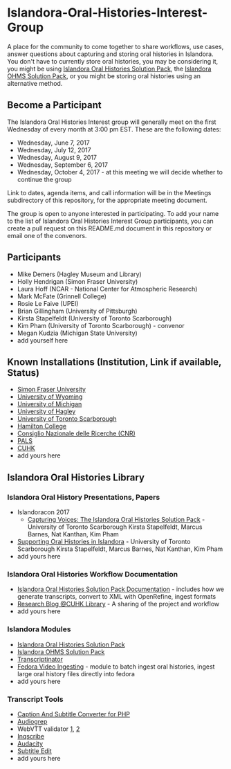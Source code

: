 # Islandora-Oral-Histories-Interest-Group
A place for the community to come together to share workflows, use cases, answer questions about capturing and storing oral histories in Islandora. You don't have to currently store oral histories, you may be considering it, you might be using [Islandora Oral Histories Solution Pack](https://github.com/digitalutsc/islandora_solution_pack_oralhistories), the [Islandora OHMS Solution Pack](https://github.com/ubermichael/islandora_solution_pack_ohms), or you might be storing oral histories using an alternative method.


## Become a Participant

The Islandora Oral Histories Interest group will generally meet on the first Wednesday of every month at 3:00 pm EST. These are the following dates:
- Wednesday, June 7, 2017
- Wednesday, July 12, 2017
- Wednesday, August 9, 2017
- Wednesday, September 6, 2017
- Wednesday, October 4, 2017 - at this meeting we will decide whether to continue the group

Link to dates, agenda items, and call information will be in the Meetings subdirectory of this repository, for the appropriate meeting document.

The group is open to anyone interested in participating. To add your name to the list of Islandora Oral Histories Interest Group participants, you can create a pull request on this README.md document in this repository or email one of the convenors.


## Participants

* Mike Demers (Hagley Museum and Library)
* Holly Hendrigan (Simon Fraser University)
* Laura Hoff (NCAR - National Center for Atmospheric Research)
* Mark McFate (Grinnell College)
* Rosie Le Faive (UPEI)
* Brian Gillingham (University of Pittsburgh)
* Kirsta Stapelfeldt (University of Toronto Scarborough)
* Kim Pham (University of Toronto Scarborough) - convenor
* Megan Kudzia (Michigan State University)
* add yourself here


## Known Installations (Institution, Link if available, Status)

* [Simon Fraser University](http://digital.lib.sfu.ca/techbc-collection)
* [University of Wyoming](https://uwdigital.uwyo.edu/islandora/object/wyu%3A170312)
* [University of Michigan](https://wosl.lib.msu.edu/islandora/object/wosl%3A53)
* [University of Hagley](http://digital.hagley.org/islandora/search/?type=dismax&f%5B0%5D=RELS_EXT_hasModel_uri_ms%3A%22info%5C%3Afedora%5C/islandora%5C%3AoralhistoriesCModel%22)
* [University of Toronto Scarborough](https://digitalscholarship.utsc.utoronto.ca/projects/islandora/object/ehrn%3A538)
* [Hamilton College](http://cjf.dhinitiative.org/islandora/object/cjf%3A122?solr_nav[id]=5cae1cc1362285654181&solr_nav[page]=0&solr_nav[offset]=0)
* [Consiglio Nazionale delle Ricerche (CNR)](http://fabb.to.cnr.it/islandora/object/fabboral%3A7)
* [PALS](http://islandora.mnpals.net/pals/islandora/object/PALSrepository%3A417)
* [CUHK](http://repository.lib.cuhk.edu.hk/en/item/cuhk-1151030)
* add yours here

## Islandora Oral Histories Library

### Islandora Oral History Presentations, Papers
* Islandoracon 2017
   * [Capturing Voices: The Islandora Oral Histories Solution Pack](https://tspace.library.utoronto.ca/handle/1807/77220) - University of Toronto Scarborough Kirsta Stapelfeldt, Marcus Barnes, Nat Kanthan, Kim Pham
* [Supporting Oral Histories in Islandora](http://journal.code4lib.org/articles/12176) - University of Toronto Scarborough Kirsta Stapelfeldt, Marcus Barnes, Nat Kanthan, Kim Pham
* add yours here

### Islandora Oral Histories Workflow Documentation
* [Islandora Oral Histories Solution Pack Documentation](https://github.com/digitalutsc/islandora_solution_pack_oralhistories/wiki) - includes how we generate transcripts, convert to XML with OpenRefine, ingest formats
* [Research Blog @CUHK Library](http://researchblog-cuhk-lib.blogspot.com.au/2017/06/the-work-behind-video-digital.html) - A sharing of the project and workflow
* add yours here

### Islandora Modules
* [Islandora Oral Histories Solution Pack](https://github.com/digitalutsc/islandora_solution_pack_oralhistories)
* [Islandora OHMS Solution Pack](https://github.com/ubermichael/islandora_solution_pack_ohms)
* [Transcriptinator](https://github.com/mkudzia/transcriptinator)
* [Fedora Video Ingesting](https://github.com/digitalutsc/fedora_video_ingesting) - module to batch ingest oral histories, ingest large oral history files directly into fedora
* add yours here

### Transcript Tools
* [Caption And Subtitle Converter for PHP](https://github.com/mantas-done/subtitles)
* [Audiogrep](https://github.com/antiboredom/audiogrep)
* WebVTT validator [1](https://github.com/annevk/webvtt), [2](https://quuz.org/webvtt/)
* [Inqscribe](https://www.inqscribe.com/)
* [Audacity](http://www.audacityteam.org/)
* [Subtitle Edit](http://www.nikse.dk/SubtitleEdit/)
* add yours here
